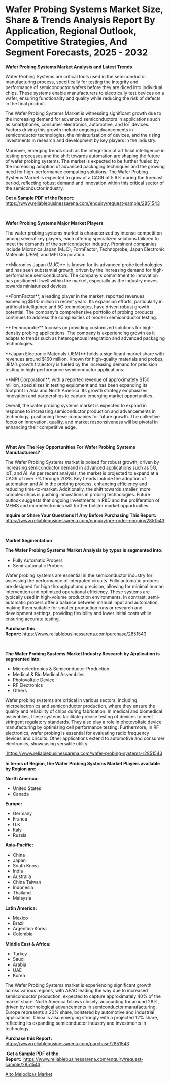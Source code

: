 <p><h1>Wafer Probing Systems Market Size, Share & Trends Analysis Report By Application, Regional Outlook, Competitive Strategies, And Segment Forecasts, 2025 - 2032</h1></p><p><strong>Wafer Probing Systems Market Analysis and Latest Trends</strong></p>
<p><p>Wafer Probing Systems are critical tools used in the semiconductor manufacturing process, specifically for testing the integrity and performance of semiconductor wafers before they are diced into individual chips. These systems enable manufacturers to electrically test devices on a wafer, ensuring functionality and quality while reducing the risk of defects in the final product. </p><p>The Wafer Probing Systems Market is witnessing significant growth due to the increasing demand for advanced semiconductors in applications such as smartphones, consumer electronics, automotive, and IoT devices. Factors driving this growth include ongoing advancements in semiconductor technologies, the miniaturization of devices, and the rising investments in research and development by key players in the industry. </p><p>Moreover, emerging trends such as the integration of artificial intelligence in testing processes and the shift towards automation are shaping the future of wafer probing systems. The market is expected to be further fueled by the increasing adoption of advanced packaging techniques and the growing need for high-performance computing solutions. The Wafer Probing Systems Market is expected to grow at a CAGR of 5.6% during the forecast period, reflecting robust demand and innovation within this critical sector of the semiconductor industry.</p></p>
<p><strong>Get a Sample PDF of the Report:&nbsp;</strong> <a href="https://www.reliablebusinessarena.com/enquiry/request-sample/2851543?utm_campaign=3168&utm_medium=2&utm_source=Github&utm_content=ia&utm_term=11032025&utm_id=wafer-probing-systems">https://www.reliablebusinessarena.com/enquiry/request-sample/2851543</a></p>
<p>&nbsp;</p>
<p><strong>Wafer Probing Systems Major Market Players</strong></p>
<p><p>The wafer probing systems market is characterized by intense competition among several key players, each offering specialized solutions tailored to meet the demands of the semiconductor industry. Prominent companies include Micronics Japan (MJC), FormFactor, Technoprobe, Japan Electronic Materials (JEM), and MPI Corporation.</p><p>**Micronics Japan (MJC)** is known for its advanced probe technologies and has seen substantial growth, driven by the increasing demand for high-performance semiconductors. The company's commitment to innovation has positioned it well within the market, especially as the industry moves towards miniaturized devices.</p><p>**FormFactor**, a leading player in the market, reported revenues exceeding $500 million in recent years. Its expansion efforts, particularly in artificial intelligence and 5G technologies, have driven robust growth potential. The company's comprehensive portfolio of probing products continues to address the complexities of modern semiconductor testing.</p><p>**Technoprobe** focuses on providing customized solutions for high-density probing applications. The company is experiencing growth as it adapts to trends such as heterogenous integration and advanced packaging technologies. </p><p>**Japan Electronic Materials (JEM)** holds a significant market share with revenues around $160 million. Known for high-quality materials and probes, JEM’s growth trajectory is fueled by the increasing demand for precision testing in high-performance semiconductor applications.</p><p>**MPI Corporation**, with a reported revenue of approximately $150 million, specializes in testing equipment and has been expanding its footprint in Asia and North America. Its growth strategy emphasizes innovation and partnerships to capture emerging market opportunities.</p><p>Overall, the wafer probing systems market is expected to expand in response to increasing semiconductor production and advancements in technology, positioning these companies for future growth. The collective focus on innovation, quality, and market responsiveness will be pivotal in enhancing their competitive edge.</p></p>
<p>&nbsp;</p>
<p><strong>What Are The Key Opportunities For Wafer Probing Systems Manufacturers?</strong></p>
<p><p>The Wafer Probing Systems market is poised for robust growth, driven by increasing semiconductor demand in advanced applications such as 5G, IoT, and AI. As per recent analysis, the market is projected to expand at a CAGR of over 7% through 2028. Key trends include the adoption of automation and AI in the probing process, enhancing efficiency and reducing time-to-market. Additionally, the shift towards smaller, more complex chips is pushing innovations in probing technologies. Future outlook suggests that ongoing investments in R&D and the proliferation of MEMS and microelectronics will further bolster market opportunities.</p></p>
<p><strong>Inquire or Share Your Questions If Any Before Purchasing This Report:</strong> <a href="https://www.reliablebusinessarena.com/enquiry/pre-order-enquiry/2851543?utm_campaign=3168&utm_medium=2&utm_source=Github&utm_content=ia&utm_term=11032025&utm_id=wafer-probing-systems">https://www.reliablebusinessarena.com/enquiry/pre-order-enquiry/2851543</a></p>
<p>&nbsp;</p>
<p><strong>Market Segmentation</strong></p>
<p><strong>The Wafer Probing Systems Market Analysis by types is segmented into:</strong></p>
<p><ul><li>Fully Automatic Probers</li><li>Semi-automatic Probers</li></ul></p>
<p><p>Wafer probing systems are essential in the semiconductor industry for assessing the performance of integrated circuits. Fully automatic probers are designed for high throughput and precision, allowing for minimal human intervention and optimized operational efficiency. These systems are typically used in high-volume production environments. In contrast, semi-automatic probers offer a balance between manual input and automation, making them suitable for smaller production runs or research and development settings, providing flexibility and lower initial costs while ensuring accurate testing.</p></p>
<p><strong>Purchase this Report:&nbsp;</strong><a href="https://www.reliablebusinessarena.com/purchase/2851543?utm_campaign=3168&utm_medium=2&utm_source=Github&utm_content=ia&utm_term=11032025&utm_id=wafer-probing-systems">https://www.reliablebusinessarena.com/purchase/2851543</a></p>
<p>&nbsp;</p>
<p><strong>The Wafer Probing Systems Market Industry Research by Application is segmented into:</strong></p>
<p><ul><li>Microelectronics & Semiconductor Production</li><li>Medical & Bio Medical Assemblies</li><li>Photovoltaic Device</li><li>RF Electronics</li><li>Others</li></ul></p>
<p><p>Wafer probing systems are critical in various sectors, including microelectronics and semiconductor production, where they ensure the quality and reliability of chips during fabrication. In medical and biomedical assemblies, these systems facilitate precise testing of devices to meet stringent regulatory standards. They also play a role in photovoltaic device manufacturing by optimizing cell performance testing. Furthermore, in RF electronics, wafer probing is essential for evaluating radio frequency devices and circuits. Other applications extend to automotive and consumer electronics, showcasing versatile utility.</p></p>
<p><a href="https://www.reliablebusinessarena.com/wafer-probing-systems-r2851543?utm_campaign=3168&utm_medium=2&utm_source=Github&utm_content=ia&utm_term=11032025&utm_id=wafer-probing-systems">&nbsp;https://www.reliablebusinessarena.com/wafer-probing-systems-r2851543</a></p>
<p><strong>In terms of Region, the Wafer Probing Systems Market Players available by Region are:</strong></p>
<p>
    <p> <strong> North America: </strong>
        <ul>
            <li>United States</li>
            <li>Canada</li>
        </ul>
        </p> 
    <p> <strong> Europe: </strong>
        <ul>
            <li>Germany</li>
            <li>France</li>
            <li>U.K.</li>
            <li>Italy</li>
            <li>Russia</li>
        </ul>
        </p> 
    <p> <strong> Asia-Pacific: </strong>
        <ul>
            <li>China</li>
            <li>Japan</li>
            <li>South Korea</li>
            <li>India</li>
            <li>Australia</li>
            <li>China Taiwan</li>
            <li>Indonesia</li>
            <li>Thailand</li>
            <li>Malaysia</li>
        </ul>
        </p> 
    <p> <strong> Latin America: </strong>
        <ul>
            <li>Mexico</li>
            <li>Brazil</li>
            <li>Argentina Korea</li>
            <li>Colombia</li>
        </ul>
        </p> 
    <p> <strong> Middle East & Africa: </strong>
        <ul>
            <li>Turkey</li>
            <li>Saudi</li>
            <li>Arabia</li>
            <li>UAE</li>
            <li>Korea</li>
        </ul>
    </p>
    </p>
<p><p>The Wafer Probing Systems market is experiencing significant growth across various regions, with APAC leading the way due to increased semiconductor production, expected to capture approximately 40% of the market share. North America follows closely, accounting for around 28%, driven by technological advancements in semiconductor manufacturing. Europe represents a 20% share, bolstered by automotive and industrial applications. China is also emerging strongly with a projected 12% share, reflecting its expanding semiconductor industry and investments in technology.</p></p>
<p><strong>Purchase this Report: </strong><a href="https://www.reliablebusinessarena.com/purchase/2851543?utm_campaign=3168&utm_medium=2&utm_source=Github&utm_content=ia&utm_term=11032025&utm_id=wafer-probing-systems">https://www.reliablebusinessarena.com/purchase/2851543</a></p>
<p>&nbsp;<strong>Get a Sample PDF of the Report:&nbsp;&nbsp;</strong><a href="https://www.reliablebusinessarena.com/enquiry/request-sample/2851543?utm_campaign=3168&utm_medium=2&utm_source=Github&utm_content=ia&utm_term=11032025&utm_id=wafer-probing-systems">https://www.reliablebusinessarena.com/enquiry/request-sample/2851543</a></p>
<p><strong></strong></p>
<p><p><a href="https://github.com/dubelsuehsik/Market-Research-Report-List-1/blob/main/alto-melodicas-market.md?utm_campaign=3168&utm_medium=2&utm_source=Github&utm_content=ia&utm_term=11032025&utm_id=wafer-probing-systems">Alto Melodicas Market</a></p></p>